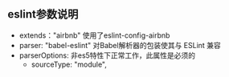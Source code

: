 ## eslint参数说明

- extends："airbnb" 使用了eslint-config-airbnb
- parser: "babel-eslint" 对Babel解析器的包装使其与 ESLint 兼容
- parserOptions: 非es5特性下正常工作，此属性是必须的
  - sourceType: "module",
